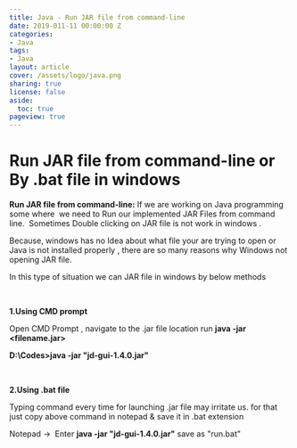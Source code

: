 ```yaml
---
title: Java - Run JAR file from command-line 
date: 2019-011-11 00:00:00 Z
categories:
- Java
tags:
- Java
layout: article
cover: /assets/logo/java.png
sharing: true
license: false
aside:
  toc: true
pageview: true
---
```


# Run JAR file from command-line or By .bat file in windows

**Run JAR file from command-line:** If we are working on Java programming some
where  we need to Run our implemented JAR Files from command line.  Sometimes
Double clicking on JAR file is not work in windows .

Because, windows has no Idea about what file your are trying to open or Java is
not installed properly , there are so many reasons why Windows not opening JAR
file.

In this type of situation we can JAR file in windows by below methods

 

**1.Using CMD prompt**

Open CMD Prompt , navigate to the .jar file location run **java -jar
\<filename.jar\>**

**D:\\Codes\>java -jar "jd-gui-1.4.0.jar"**

 

**2.Using .bat file**

Typing command every time for launching .jar file may irritate us. for that just
copy above command in notepad & save it in .bat extension

Notepad -\>  Enter **java -jar "jd-gui-1.4.0.jar"** save as "run.bat"
